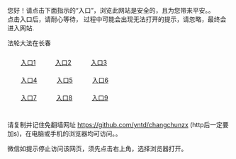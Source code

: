 您好！请点击下面指示的“入口”，浏览此网站是安全的，且为您带来平安。。 <br/>
点击入口后，请耐心等待， 过程中可能会出现无法打开的提示，请忽略，最终会进入网站. </br>

法轮大法在长春<br/>
<div style="padding:10px"><a style="margin:20px" target="_blank" href="https://d2x31g2zhqytn8.cloudfront.net/2Qpsp?ivggzplu" id="ccLink1" rel="nofollow">入口1</a> <a target="_blank" style="margin:20px" href="https://d3bi5xx0nkqjer.cloudfront.net/2Qpsp?jhhzfpxy" id="ccLink2" rel="nofollow">入口2</a> <a style="margin:20px" target="_blank" href="https://d2yllhu7nvmr30.cloudfront.net/2Qpsp?pcwuogat" id="ccLink3" rel="nofollow">入口3</a></div>

<div style="padding:10px" ><a style="margin:20px" target="_blank" href="https://d2x31g2zhqytn8.cloudfront.net/2Qpsp?ivggzplu" id="ccLink4" rel="nofollow">入口4</a> <a style="margin:20px" href="https://d3bi5xx0nkqjer.cloudfront.net/2Qpsp?jhhzfpxy" target="_blank" id="ccLink5" rel="nofollow">入口5</a> <a style="margin:20px" href="https://d2yllhu7nvmr30.cloudfront.net/2Qpsp?pcwuogat" target="_blank" id="ccLink6" rel="nofollow">入口6</a></div>

<div style="padding:10px"><a style="margin:20px" target="_blank" href="https://d2x31g2zhqytn8.cloudfront.net/2Qpsp?ivggzplu" id="ccLink7" rel="nofollow">入口7</a> <a style="margin:20px" href="https://d3bi5xx0nkqjer.cloudfront.net/2Qpsp?jhhzfpxy" target="_blank" id="ccLink8" rel="nofollow">入口8</a> <a style="margin:20px" target="_blank" href="https://d2yllhu7nvmr30.cloudfront.net/2Qpsp?pcwuogat" id="ccLink9" rel="nofollow">入口9</a></div>

<br/>



请复制并记住免翻墙网址 https://github.com/yntd/changchunzx (http后一定要加s)，在电脑或手机的浏览器均可访问。。<br/>

微信如提示停止访问该网页，须先点击右上角，选择浏览器打开。
